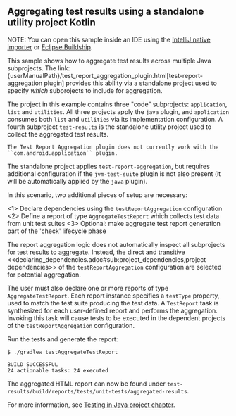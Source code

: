 ## Aggregating test results using a standalone utility project Kotlin


NOTE: You can open this sample inside an IDE using the [IntelliJ native importer](https://www.jetbrains.com/help/idea/gradle.html#gradle_import_project_start) or [Eclipse Buildship](https://projects.eclipse.org/projects/tools.buildship).

This sample shows how to aggregate test results across multiple Java subprojects.  The link:{userManualPath}/test_report_aggregation_plugin.html[test-report-aggregation plugin] provides this ability via a standalone project used to specify _which_ subprojects to include for aggregation.

The project in this example contains three "code" subprojects: `application`, `list` and `utilities`.  All three projects apply the `java` plugin, and `application` consumes both `list` and `utilities` via its implementation configuration.  A fourth subproject `test-results` is the standalone utility project used to collect the aggregated test results.

```
The Test Report Aggregation plugin does not currently work with the ``com.android.application`` plugin.
```


The standalone project applies `test-report-aggregation`, but requires additional configuration if the `jvm-test-suite` plugin is not also present (it will be automatically applied by the `java` plugin).

In this scenario, two additional pieces of setup are necessary:

<1> Declare dependencies using the `testReportAggregation` configuration
<2> Define a report of type `AggregateTestReport` which collects test data from unit test suites
<3> Optional: make aggregate test report generation part of the 'check' lifecycle phase

The report aggregation logic does not automatically inspect all subprojects for test results to aggregate.  Instead, the direct and transitive <<declaring_dependencies.adoc#sub:project_dependencies,project dependencies>> of the `testReportAggregation` configuration are selected for potential aggregation.

The user must also declare one or more reports of type `AggregateTestReport`.  Each report instance specifies a `testType` property, used to match the test suite producing the test data.  A `TestReport` task is synthesized for each user-defined report and performs the aggregation.  Invoking this task will cause tests to be executed in the dependent projects of the `testReportAggregation` configuration.

Run the tests and generate the report:

```
$ ./gradlew testAggregateTestReport
```

```
BUILD SUCCESSFUL
24 actionable tasks: 24 executed
```

The aggregated HTML report can now be found under `test-results/build/reports/tests/unit-tests/aggregated-results`.

For more information, see [Testing in Java project chapter](https://docs.gradle.org/current/userguide/java_testing.html).
